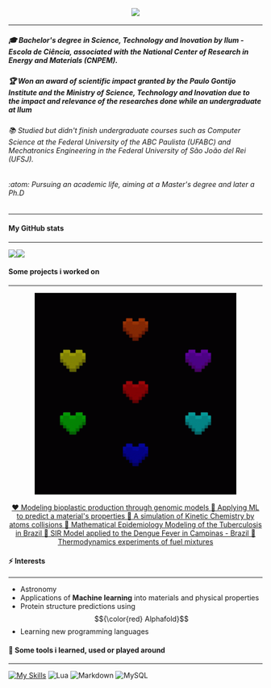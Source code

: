 <p align="center">
  <img src="https://capsule-render.vercel.app/api?text=Welcome&desc=This%20is%20my%20GitHub&descSize=17&descAlignY=95&fontColor=808080&fontSize=50&fontAlignY=70&stroke=000000&strokeWidth=2&animation=fadeIn&type=blur&color=gradient&height=120&"/>
</p>

------------

<h5> 🎓 Bachelor's degree in Science, Technology and Inovation by <b>Ilum - Escola de Ciência</b>, associated with the <i>National Center of Research in Energy and Materials (CNPEM)</i>.</h5>

<h5> 🏆 Won an award of scientific impact granted by the Paulo Gontijo Institute and the Ministry of Science, Technology and Inovation due to the impact and relevance of the researches done while an undergraduate at Ilum</h5>

<h6> 📚 Studied but didn't finish undergraduate courses such as Computer Science at the Federal University of the ABC Paulista (UFABC) and Mechatronics Engineering in the Federal University of São João del Rei (UFSJ). </h6>

<h6> :atom: Pursuing an academic life, aiming at a Master's degree and later a Ph.D</h6>

---------------

<h4> My GitHub stats </h4>

-----------------
<div style="display: flex; flex-direction: row;">
  <img class="img" src="https://github-readme-stats.vercel.app/api?username=TiagoMarquesHxH&theme=nightowl&show_icons=true&include_all_commits=true"/>
  <img class="img" src="https://github-readme-stats.vercel.app/api/top-langs/?username=TiagoMarquesHxH&bg_color=000&border_color=30A3DC&title_color=E94D5F&text_color=FFF&langs_count=20&layout=compact&size_weight=0&count_weight=1"/>
</div>

<h4> Some projects i worked on</h4>

---------------

<p align="center">
  <img width="400" height="400" src="https://github.com/TiagoMarquesHxH/TiagoMarquesHxH/blob/main/undertale.gif">
</p>


<p align='center'> <a href="https://github.com/Sophlechim/Modelagem-in-silico-de-plataformas-microbianas-em-escala-gen-mica.git"> ❤️ Modeling bioplastic production through genomic models </a>   <a href="https://github.com/TiagoMarquesHxH/Aprendizado_de_Maquinas.git"> 💙 Applying ML to predict a material's properties </a>   <a href="https://github.com/TiagoMarquesHxH/Kinetic-Chemistry.git"> 💛 A simulation of Kinetic Chemistry by atoms collisions </a>   <a href="https://github.com/Leprechas/TCC_Tuberculose.git"> 💚 Mathematical Epidemiology Modeling of the Tuberculosis in Brazil </a>    <a href="https://github.com/TiagoMarquesHxH/SIR-Model-with-vital-dynamics-applied-on-dengue-epidemiology-in-Campinas-Brazil.git"> 🩵 SIR Model applied to the Dengue Fever in Campinas - Brazil </a>    <a href="https://github.com/TiagoMarquesHxH/Advanced-Thermodynamics.git"> 💜 Thermodynamics experiments of fuel mixtures </a>
</p>


<h4> ⚡ Interests </h4>

---------------

- Astronomy
- Applications of <b>Machine learning</b> into materials and physical properties
- Protein structure predictions using $${\color{red} Alphafold}$$
- Learning new programming languages


<h4> 🧰 Some tools i learned, used or played around</h4>

------------

[![My Skills](https://skillicons.dev/icons?i=js,html,css,py,cpp,arduino,bash,latex,matlab,mint,pytorch,robloxstudio,ubuntu,vscode,windows)](https://skillicons.dev)
![Lua](https://img.shields.io/badge/Lua-2C2D72?style=for-the-badge&logo=lua&logoColor=white)    ![Markdown](https://img.shields.io/badge/Markdown-000?style=for-the-badge&logo=markdown)   ![MySQL](https://img.shields.io/badge/MySQL-00000F?style=for-the-badge&logo=mysql&logoColor=white)




